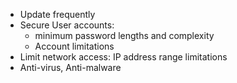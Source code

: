 - Update frequently
- Secure User accounts:
   - minimum password lengths and complexity
   - Account limitations
- Limit network access: IP address range limitations
- Anti-virus, Anti-malware